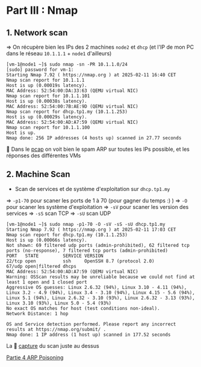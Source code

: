 # Part III : Nmap

## 1. Network scan

=> On récupère bien les IPs des 2 machines `node2` et `dhcp` (et l'IP de mon PC dans le réseau `10.1.1.1` + `node1` d'ailleurs)
```
[vm-1@node1 ~]$ sudo nmap -sn -PR 10.1.1.0/24
[sudo] password for vm-1: 
Starting Nmap 7.92 ( https://nmap.org ) at 2025-02-11 16:40 CET
Nmap scan report for 10.1.1.1
Host is up (0.00019s latency).
MAC Address: 52:54:00:DA:33:63 (QEMU virtual NIC)
Nmap scan report for 10.1.1.101
Host is up (0.00038s latency).
MAC Address: 52:54:00:7B:AE:9D (QEMU virtual NIC)
Nmap scan report for dhcp.tp1.my (10.1.1.253)
Host is up (0.00029s latency).
MAC Address: 52:54:00:AD:A7:59 (QEMU virtual NIC)
Nmap scan report for 10.1.1.100
Host is up.
Nmap done: 256 IP addresses (4 hosts up) scanned in 27.77 seconds
```

🦈 Dans le [pcap](./pcaps/nmap_1.pcap) on voit bien le spam ARP sur toutes les IPs possible, et les réponses des différentes VMs


## 2. Machine Scan

- Scan de services et de système d'exploitation sur `dhcp.tp1.my`

=> `-p1-70` pour scaner les ports de 1 à 70 (pour gagner du temps :) )
=> `-O` pour scaner les système d'exploitation
=> `-sV` pour scaner les version des services
=> `-sS` scan TCP
=> `-sU` scan UDP
```
[vm-1@node1 ~]$ sudo nmap -p1-70 -O -sV -sS -sU dhcp.tp1.my
Starting Nmap 7.92 ( https://nmap.org ) at 2025-02-11 17:03 CET
Nmap scan report for dhcp.tp1.my (10.1.1.253)
Host is up (0.00066s latency).
Not shown: 69 filtered udp ports (admin-prohibited), 62 filtered tcp ports (no-response), 7 filtered tcp ports (admin-prohibited)
PORT   STATE         SERVICE VERSION
22/tcp open          ssh     OpenSSH 8.7 (protocol 2.0)
67/udp open|filtered dhcps
MAC Address: 52:54:00:AD:A7:59 (QEMU virtual NIC)
Warning: OSScan results may be unreliable because we could not find at least 1 open and 1 closed port
Aggressive OS guesses: Linux 2.6.32 (94%), Linux 3.10 - 4.11 (94%), Linux 3.2 - 4.9 (94%), Linux 3.4 - 3.10 (94%), Linux 4.15 - 5.6 (94%), Linux 5.1 (94%), Linux 2.6.32 - 3.10 (93%), Linux 2.6.32 - 3.13 (93%), Linux 3.10 (93%), Linux 5.0 - 5.4 (93%)
No exact OS matches for host (test conditions non-ideal).
Network Distance: 1 hop

OS and Service detection performed. Please report any incorrect results at https://nmap.org/submit/ .
Nmap done: 1 IP address (1 host up) scanned in 177.52 seconds
```

La 🦈 [capture](./pcaps/nmap_2.pcap) du scan juste au dessus

[Partie 4 ARP Poisoning](./partie_4_apr_poisoning.md)